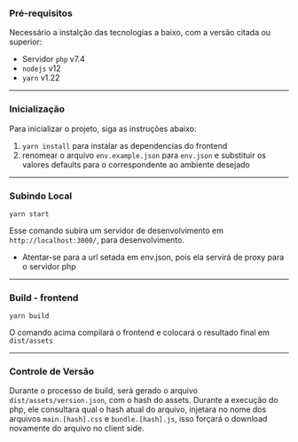 ### Pré-requisitos
Necessário a instalção das tecnologias a baixo, com a versão citada ou superior:
- Servidor `php` v7.4
- `nodejs` v12
- `yarn` v1.22

---------------------------------------------------------------------------
### Inicialização
Para inicializar o projeto, siga as instruções abaixo:
1. `yarn install` para instalar as dependencias do frontend
2. renomear o arquivo `env.example.json` para `env.json` e substituir os valores defaults para o correspondente ao ambiente desejado

---------------------------------------------------------------------------
### Subindo Local

`yarn start`

Esse comando subira um servidor de desenvolvimento em `http://localhost:3000/`, para desenvolvimento.

- Atentar-se para a url setada em env.json, pois ela servirá de proxy para o servidor php

---------------------------------------------------------------------------
### Build - frontend

`yarn build` 

O comando acima compilará o frontend e colocará o resultado final em `dist/assets`

---------------------------------------------------------------------------
### Controle de Versão

Durante o processo de build, será gerado o arquivo `dist/assets/version.json`, com o hash do assets. Durante a execução do php, ele consultara qual o hash atual do arquivo, injetara no nome dos arquivos `main.[hash].css` e `bundle.[hash].js`, isso forçará o download novamente do arquivo no client side.

